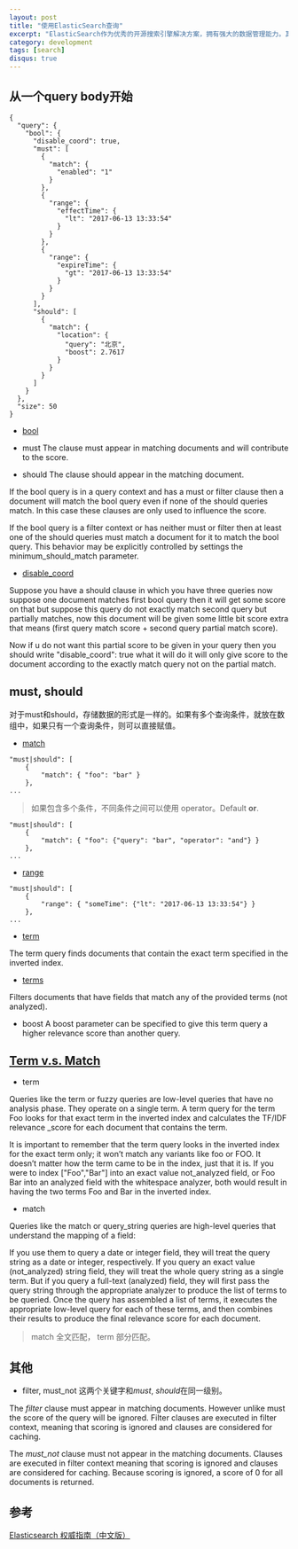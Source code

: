 ```yaml
---
layout: post
title: "使用ElasticSearch查询"
excerpt: "ElasticSearch作为优秀的开源搜索引擎解决方案，拥有强大的数据管理能力。其中，怎么高效率的使用Query是ElasticSearch的重点。"
category: development
tags: [search]
disqus: true
---
```


## 从一个query body开始

```
{
  "query": {
    "bool": {
      "disable_coord": true,
      "must": [
        {
          "match": {
            "enabled": "1"
          }
        },
        {
          "range": {
            "effectTime": {
              "lt": "2017-06-13 13:33:54"
            }
          }
        },
        {
          "range": {
            "expireTime": {
              "gt": "2017-06-13 13:33:54"
            }
          }
        }
      ],
      "should": [
        {
          "match": {
            "location": {
              "query": "北京",
              "boost": 2.7617
            }
          }
        }
      ]
    }
  },
  "size": 50
}
```
* [bool](https://www.elastic.co/guide/en/elasticsearch/reference/current/query-dsl-bool-query.html)

* must
The clause must appear in matching documents and will contribute to the score.

* should
The clause should appear in the matching document. 

If the bool query is in a query context and has a must or filter clause then a document will match the bool query even if none of the should queries match. In this case these clauses are only used to influence the score. 

If the bool query is a filter context or has neither must or filter then at least one of the should queries must match a document for it to match the bool query. This behavior may be explicitly controlled by settings the minimum\_should_match parameter.

* [disable_coord](https://stackoverflow.com/questions/25676727/what-does-disable-coord-parameter-for-boolean-queries-mean/)

Suppose you have a should clause in which you have three queries now suppose one document matches first bool query then it will get some score on that but suppose this query do not exactly match second query but partially matches, now this document will be given some little bit score extra that means (first query match score + second query partial match score).

Now if u do not want this partial score to be given in your query then you should write "disable_coord": true what it will do it will only give score to the document according to the exactly match query not on the partial match. 


## must, should
对于must和should，存储数据的形式是一样的。如果有多个查询条件，就放在数组中，如果只有一个查询条件，则可以直接赋值。

* [match](https://www.elastic.co/guide/en/elasticsearch/reference/current/query-dsl-match-query.html)
```
"must|should": [
    {
        "match": { "foo": "bar" }
    },
...
```

> 如果包含多个条件，不同条件之间可以使用 operator。Default **or**.
```
"must|should": [
    {
        "match": { "foo": {"query": "bar", "operator": "and"} }
    },
...
```



* [range](https://www.elastic.co/guide/en/elasticsearch/reference/current/query-dsl-range-query.html)
```
"must|should": [
    {
        "range": { "someTime": {"lt": "2017-06-13 13:33:54"} }
    },
...
```

* [term](https://www.elastic.co/guide/en/elasticsearch/reference/current/query-dsl-term-query.html)

The term query finds documents that contain the exact term specified in the inverted index.

* [terms](https://www.elastic.co/guide/en/elasticsearch/reference/2.4/query-dsl-terms-query.html)

Filters documents that have fields that match any of the provided terms (not analyzed).

* boost
A boost parameter can be specified to give this term query a higher relevance score than another query.

## [Term v.s. Match](https://www.elastic.co/guide/en/elasticsearch/guide/current/term-vs-full-text.html)

* term

Queries like the term or fuzzy queries are low-level queries that have no analysis phase. They operate on a single term. A term query for the term Foo looks for that exact term in the inverted index and calculates the TF/IDF relevance _score for each document that contains the term.

It is important to remember that the term query looks in the inverted index for the exact term only; it won’t match any variants like foo or FOO. It doesn’t matter how the term came to be in the index, just that it is. If you were to index ["Foo","Bar"] into an exact value not_analyzed field, or Foo Bar into an analyzed field with the whitespace analyzer, both would result in having the two terms Foo and Bar in the inverted index.

* match

Queries like the match or query_string queries are high-level queries that understand the mapping of a field:

If you use them to query a date or integer field, they will treat the query string as a date or integer, respectively.
If you query an exact value (not_analyzed) string field, they will treat the whole query string as a single term.
But if you query a full-text (analyzed) field, they will first pass the query string through the appropriate analyzer to produce the list of terms to be queried.
Once the query has assembled a list of terms, it executes the appropriate low-level query for each of these terms, and then combines their results to produce the final relevance score for each document.

> match 全文匹配， term 部分匹配。

## 其他

* filter, must_not
这两个关键字和*must*, *should*在同一级别。

The *filter* clause must appear in matching documents. However unlike must the score of the query will be ignored. Filter clauses are executed in filter context, meaning that scoring is ignored and clauses are considered for caching.

The *must_not* clause must not appear in the matching documents. Clauses are executed in filter context meaning that scoring is ignored and clauses are considered for caching. Because scoring is ignored, a score of 0 for all documents is returned.

## 参考
[Elasticsearch 权威指南（中文版）](https://es.xiaoleilu.com/)

